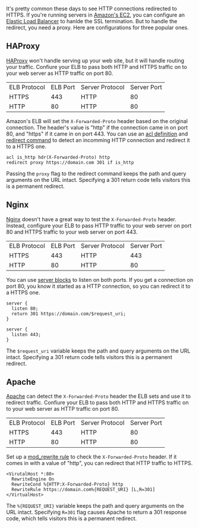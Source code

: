 <!--
title: Forcing HTTPS on in Amazon's EC2
created: 7 May 2013 - 9:52 pm
updated: 11 May 2013 - 9:50 am
publish: 7 May 2013
slug: https-elb
tags: coding, aws
-->

It's pretty common these days to see HTTP connections redirected to HTTPS. If
you're running servers in [Amazon's EC2][ec2], you can configure an
[Elastic Load Balancer][] to hanlde the SSL termination. But to handle the
redirect, you need a proxy. Here are configurations for three popular ones.

## HAProxy ##

[HAProxy][] won't handle serving up your web site, but it will handle routing
your traffic. Confiure your ELB to pass both HTTP and HTTPS traffic on to your
web server as HTTP traffic on port 80.

<table width="100%">
  <tr>
    <td>ELB Protocol</td>
    <td>ELB Port</td>
    <td>Server Protocol</td>
    <td>Server Port</td>
  </tr>
  <tr>
    <td>HTTPS</td><td>443</td>
    <td>HTTP</td><td>80</td>
  </tr>
  <tr>
    <td>HTTP</td><td>80</td>
    <td>HTTP</td><td>80</td>
  </tr>
</table>

Amazon's ELB will set the `X-Forwarded-Proto` header based on the original
connection. The header's value is "http" if the connection came in on port 80,
and "https" if it came in on port 443. You can use an [acl definition][] and
[redirect command][] to detect an incomming HTTP connection and redirect it
to a HTTPS one.

    acl is_http hdr(X-Forwarded-Proto) http
    redirect proxy https://domain.com 301 if is_http

Passing the `proxy` flag to the redirect command keeps the path and query
arguments on the URL intact. Specifying a 301 return code tells visitors
this is a permanent redirect.

## Nginx ##

[Nginx][] doesn't have a great way to test the `X-Forwarded-Proto` header.
Instead, configure your ELB to pass HTTP traffic to your web server on port 80
and HTTPS traffic to your web server on port 443.

<table width="100%">
  <tr>
    <td>ELB Protocol</td>
    <td>ELB Port</td>
    <td>Server Protocol</td>
    <td>Server Port</td>
  </tr>
  <tr>
    <td>HTTPS</td><td>443</td>
    <td>HTTP</td><td>443</td>
  </tr>
  <tr>
    <td>HTTP</td><td>80</td>
    <td>HTTP</td><td>80</td>
  </tr>
</table>

You can use [server blocks][] to listen on both ports. If you get a connection
on port 80, you know it started as a HTTP connection, so you can redirect it to
a HTTPS one.

    server {
      listen 80;
      return 301 https://domain.com/$request_uri;
    }

    server {
      listen 443;
    }

The `$request_uri` variable keeps the path and query arguments on the URL
intact. Specifying a 301 return code tells visitors this is a permanent
redirect.

## Apache ##

[Apache][] can detect the `X-Forwarded-Proto` header the ELB sets and
use it to redirect traffic. Confiure your ELB to pass both HTTP and HTTPS
traffic on to your web server as HTTP traffic on port 80.

<table width="100%">
  <tr>
    <td>ELB Protocol</td>
    <td>ELB Port</td>
    <td>Server Protocol</td>
    <td>Server Port</td>
  </tr>
  <tr>
    <td>HTTPS</td><td>443</td>
    <td>HTTP</td><td>80</td>
  </tr>
  <tr>
    <td>HTTP</td><td>80</td>
    <td>HTTP</td><td>80</td>
  </tr>
</table>

Set up a [mod_rewrite rule][] to check the `X-Forwarded-Proto` header. If it
comes in with a value of "http", you can redirect that HTTP traffic to HTTPS.

    <VirutalHost *:80>
      RewriteEngine On
      RewriteCond %{HTTP:X-Forwarded-Proto} http
      RewriteRule https://domain.com%{REQUEST_URI} [L,R=301]
    </VirtualHost>

The `%{REQUEST_URI}` variable keeps the path and query arguments on the URL
intact. Specifying  `R=301` flag causes Apache to return a 301 response
code, which tells visitors this is a permanent redirect.

[ec2]: http://aws.amazon.com/ec2 "Various (Amazon): Amazon Elastic Compute Cloud"
[Elastic Load Balancer]: http://aws.amazon.com/elasticloadbalancing "Various (Amazon): Elastic Load Balancing"
[HAProxy]: http://haproxy.1wt.eu/ "Various (HAProxy): The Reliable, High Performance TCP/HTTP Load Balancer"
[acl definition]: http://code.google.com/p/haproxy-docs/wiki/UsingACLs "Various (haproxy-docs): Using ACLs"
[redirect command]: http://code.google.com/p/haproxy-docs/wiki/redirect "Various (haproxy-docs): redirect"
[Nginx]: http://nginx.org/ "Various (Nginx): Nginx HTTP and Reverse Proxy Server"
[server blocks]: http://nginx.org/en/docs/http/nginx_core_module.html#listen "Various (Nginx): listen"
[Apache]: http://httpd.apache.org/ "Various (Apache Foundation): Apache HTTP Server Project"
[mod_rewrite rule]: http://httpd.apache.org/docs/current/mod/mod_rewrite.html "Various (Apache Foundation): mod_rewrite - Apache HTTP Server Project"
